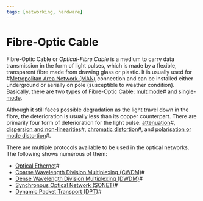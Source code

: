 ```yaml
---
tags: [networking, hardware]
---
```


# Fibre-Optic Cable

Fibre-Optic Cable or *Optical-Fibre Cable* is a medium to carry data
transmission in the form of light pulses, which is made by a flexible,
transparent fibre made from drawing glass or plastic. It is usually used for
#[Metropolitan Area Network (MAN)](202209021228.md) connection and can be
installed either underground or aerially on pole (susceptible to weather
condition). Basically, there are two types of Fibre-Optic Cable:
[multimode](202209021240.md)# and [single-mode](202209021249.md).

Although it still faces possible degradation as the light travel down in the
fibre, the deterioration is usually less than its copper counterpart. There are
primarily four form of deterioration for the light pulse:
[attenuation](202209021302.md)#, [dispersion and non-linearities](202209021304.md)#,
[chromatic distortion](202209021310.md)#, and
[polarisation or mode distortion](202209021313.md)#.

There are multiple protocols available to be used in the optical networks. The
following shows numerous of them:
- [Optical Ethernet](202209021741.md)#
- [Coarse Wavelength Division Multiplexing (CWDM)](202209021746.md)#
- [Dense Wavelength Division Multiplexing (DWDM)](202209021754.md)#
- [Synchronous Optical Network (SONET)](202209021758.md)#
- [Dynamic Packet Transport (DPT)](202209031542.md)#
